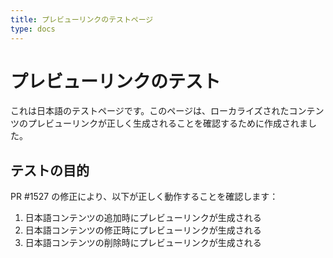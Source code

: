 ```yaml
---
title: プレビューリンクのテストページ
type: docs
---
```


# プレビューリンクのテスト

これは日本語のテストページです。このページは、ローカライズされたコンテンツのプレビューリンクが正しく生成されることを確認するために作成されました。

## テストの目的

PR #1527 の修正により、以下が正しく動作することを確認します：

1. 日本語コンテンツの追加時にプレビューリンクが生成される
2. 日本語コンテンツの修正時にプレビューリンクが生成される
3. 日本語コンテンツの削除時にプレビューリンクが生成される
